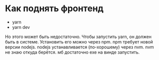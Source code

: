 # Как поднять фронтенд
- yarn
- yarn dev

Но этого может быть недостаточно. Чтобы запустить yarn, он должен быть в системе. 
Установить его можно через npm. npm требует новой версии nodejs. 
nodejs устанавливается (по-хорошему) через nvm. nvm не знаю откуда берётся. 
мб достаточно exe на винде запустить.